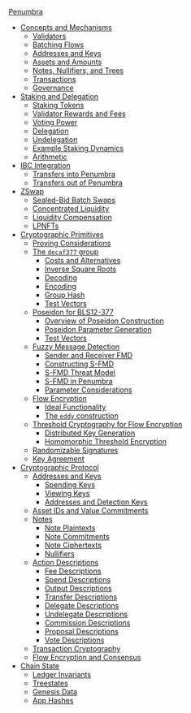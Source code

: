 [Penumbra](./penumbra.md)
- [Concepts and Mechanisms](./concepts.md)
  - [Validators](./concepts/validators.md)
  - [Batching Flows](./concepts/batching_flows.md)
  - [Addresses and Keys](./concepts/addresses_keys.md)
  - [Assets and Amounts](./concepts/assets_amounts.md)
  - [Notes, Nullifiers, and Trees](./concepts/notes_nullifiers_trees.md)
  - [Transactions](./concepts/transactions.md)
  - [Governance](./concepts/governance.md)
- [Staking and Delegation](./stake.md)
  - [Staking Tokens](./stake/tokens.md)
  - [Validator Rewards and Fees](./stake/validator-rewards.md)
  - [Voting Power](./stake/voting-power.md)
  - [Delegation](./stake/delegation.md)
  - [Undelegation](./stake/undelegation.md)
  - [Example Staking Dynamics](./stake/example.md)
  - [Arithmetic](./stake/arithmetic.md)
- [IBC Integration](./ibc.md)
  - [Transfers into Penumbra](./ibc/in.md)
  - [Transfers out of Penumbra]()
- [ZSwap](./zswap.md)
  - [Sealed-Bid Batch Swaps](./zswap/swap.md)
  - [Concentrated Liquidity](./zswap/concentrated_liquidity.md)
  - [Liquidity Compensation](./zswap/liquidity_compensation.md)
  - [LPNFTs](./zswap/lpnft.md)
- [Cryptographic Primitives](./crypto.md)
  - [Proving Considerations](./crypto/proofs.md)
  - [The `decaf377` group](./crypto/decaf377.md)
    - [Costs and Alternatives](./crypto/decaf377/costs.md)
    - [Inverse Square Roots](./crypto/decaf377/invsqrt.md)
    - [Decoding](./crypto/decaf377/decoding.md)
    - [Encoding](./crypto/decaf377/encoding.md)
    - [Group Hash](./crypto/decaf377/group_hash.md)
    - [Test Vectors](./crypto/decaf377/test_vectors.md)
  - [Poseidon for BLS12-377](./crypto/poseidon.md)
    - [Overview of Poseidon Construction](./crypto/poseidon/overview.md)
    - [Poseidon Parameter Generation](./crypto/poseidon/paramgen.md)
    - [Test Vectors](./crypto/poseidon/test_vectors.md)
  - [Fuzzy Message Detection](./crypto/fmd.md)
    - [Sender and Receiver FMD](./crypto/fmd/sender-receiver.md)
    - [Constructing S-FMD](./crypto/fmd/construction.md)
    - [S-FMD Threat Model](./crypto/fmd/threat_model.md)
    - [S-FMD in Penumbra](./crypto/fmd/system_mapping.md)
    - [Parameter Considerations](./crypto/fmd/considerations.md)
  - [Flow Encryption](./crypto/flow.md)
    - [Ideal Functionality](./crypto/flow/ideal.md)
    - [The `eddy` construction](./crypto/flow/eddy.md)
  - [Threshold Cryptography for Flow Encryption](./crypto/threshold.md)
    - [Distributed Key Generation](./crypto/flow-encryption/dkg.md)
    - [Homomorphic Threshold Encryption](./crypto/flow-encryption/threshold-encryption.md)
  - [Randomizable Signatures](./crypto/decaf377-rdsa.md)
  - [Key Agreement](./crypto/decaf377-ka.md)
- [Cryptographic Protocol](./protocol.md)
  - [Addresses and Keys](./protocol/addresses_keys.md)
    - [Spending Keys](./protocol/addresses_keys/spend_key.md)
    - [Viewing Keys](./protocol/addresses_keys/viewing_keys.md)
    - [Addresses and Detection Keys](./protocol/addresses_keys/addresses.md)
  - [Asset IDs and Value Commitments](./protocol/value_commitments.md)
  - [Notes](./protocol/notes.md)
    - [Note Plaintexts](./protocol/notes/note_plaintexts.md)
    - [Note Commitments](./protocol/notes/note_commitments.md)
    - [Note Ciphertexts]()
    - [Nullifiers]()
  - [Action Descriptions]()
    - [Fee Descriptions]()
    - [Spend Descriptions]()
    - [Output Descriptions]()
    - [Transfer Descriptions]()
    - [Delegate Descriptions]()
    - [Undelegate Descriptions]()
    - [Commission Descriptions]()
    - [Proposal Descriptions]()
    - [Vote Descriptions]()
  - [Transaction Cryptography](./protocol/transaction_crypto.md)
  - [Flow Encryption and Consensus](./protocol/flow-consensus.md)
- [Chain State]()
  - [Ledger Invariants]()
  - [Treestates]()
  - [Genesis Data]()
  - [App Hashes]()
